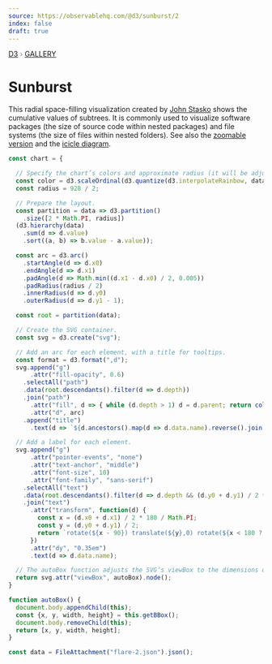 ```yaml
---
source: https://observablehq.com/@d3/sunburst/2
index: false
draft: true
---
```


<div style="color: grey; font: 13px/25.5px var(--sans-serif); text-transform: uppercase;"><h1 style="display: none;">Sunburst</h1><a href="https://d3js.org/">D3</a> › <a href="/@d3/gallery">Gallery</a></div>

# Sunburst

This radial space-filling visualization created by [John Stasko](https://www.cc.gatech.edu/gvu/ii/sunburst/) shows the cumulative values of subtrees. It is commonly used to visualize software packages (the size of source code within nested packages) and file systems (the size of files within nested folders). See also the [zoomable version](/@d3/zoomable-sunburst) and the [icicle diagram](/@d3/icicle/2?intent=fork).

```js echo
const chart = {

  // Specify the chart’s colors and approximate radius (it will be adjusted at the end).
  const color = d3.scaleOrdinal(d3.quantize(d3.interpolateRainbow, data.children.length + 1));
  const radius = 928 / 2;

  // Prepare the layout.
  const partition = data => d3.partition()
    .size([2 * Math.PI, radius])
  (d3.hierarchy(data)
    .sum(d => d.value)
    .sort((a, b) => b.value - a.value));

  const arc = d3.arc()
    .startAngle(d => d.x0)
    .endAngle(d => d.x1)
    .padAngle(d => Math.min((d.x1 - d.x0) / 2, 0.005))
    .padRadius(radius / 2)
    .innerRadius(d => d.y0)
    .outerRadius(d => d.y1 - 1);

  const root = partition(data);

  // Create the SVG container.
  const svg = d3.create("svg");

  // Add an arc for each element, with a title for tooltips.
  const format = d3.format(",d");
  svg.append("g")
      .attr("fill-opacity", 0.6)
    .selectAll("path")
    .data(root.descendants().filter(d => d.depth))
    .join("path")
      .attr("fill", d => { while (d.depth > 1) d = d.parent; return color(d.data.name); })
      .attr("d", arc)
    .append("title")
      .text(d => `${d.ancestors().map(d => d.data.name).reverse().join("/")}\n${format(d.value)}`);

  // Add a label for each element.
  svg.append("g")
      .attr("pointer-events", "none")
      .attr("text-anchor", "middle")
      .attr("font-size", 10)
      .attr("font-family", "sans-serif")
    .selectAll("text")
    .data(root.descendants().filter(d => d.depth && (d.y0 + d.y1) / 2 * (d.x1 - d.x0) > 10))
    .join("text")
      .attr("transform", function(d) {
        const x = (d.x0 + d.x1) / 2 * 180 / Math.PI;
        const y = (d.y0 + d.y1) / 2;
        return `rotate(${x - 90}) translate(${y},0) rotate(${x < 180 ? 0 : 180})`;
      })
      .attr("dy", "0.35em")
      .text(d => d.data.name);

  // The autoBox function adjusts the SVG’s viewBox to the dimensions of its contents.
  return svg.attr("viewBox", autoBox).node();
}
```

```js echo
function autoBox() {
  document.body.appendChild(this);
  const {x, y, width, height} = this.getBBox();
  document.body.removeChild(this);
  return [x, y, width, height];
}
```

```js echo
const data = FileAttachment("flare-2.json").json();
```
